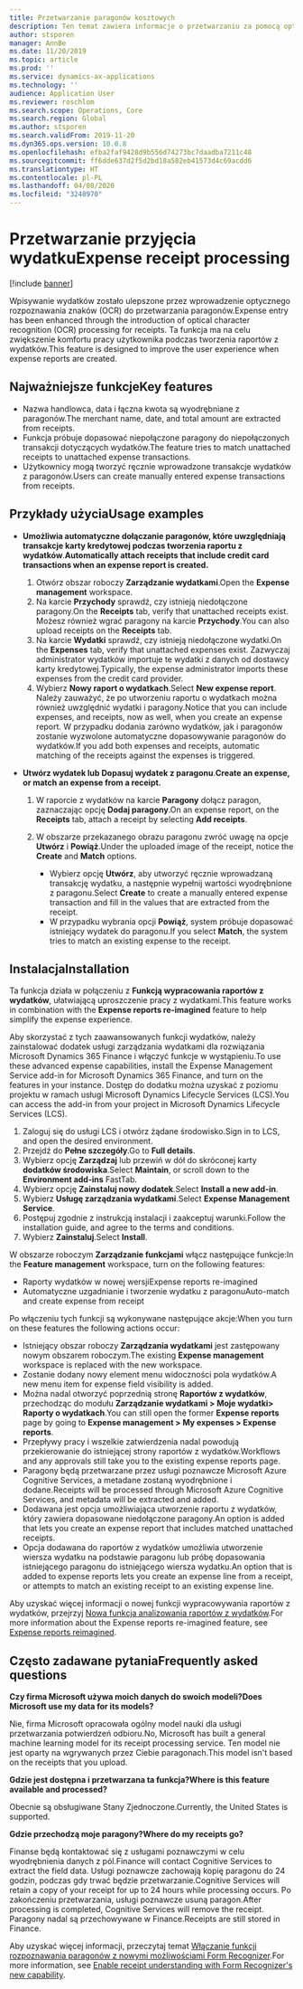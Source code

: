 ```yaml
---
title: Przetwarzanie paragonów kosztowych
description: Ten temat zawiera informacje o przetwarzaniu za pomocą optycznego rozpoznawania znaków (OCR) dla paragonów. Ta funkcja ma na celu zwiększenie komfortu pracy użytkownika podczas tworzenia raportów z wydatków w Microsoft Dynamics 365 Finance.
author: stsporen
manager: AnnBe
ms.date: 11/20/2019
ms.topic: article
ms.prod: ''
ms.service: dynamics-ax-applications
ms.technology: ''
audience: Application User
ms.reviewer: roschlom
ms.search.scope: Operations, Core
ms.search.region: Global
ms.author: stsporen
ms.search.validFrom: 2019-11-20
ms.dyn365.ops.version: 10.0.8
ms.openlocfilehash: efba2faf9428d9b556d74273bc7daadba7211c48
ms.sourcegitcommit: ff6dde637d2f5d2bd18a582eb41573d4c69acdd6
ms.translationtype: HT
ms.contentlocale: pl-PL
ms.lasthandoff: 04/08/2020
ms.locfileid: "3248970"
---
```

# <a name="expense-receipt-processing"></a><span data-ttu-id="daf24-104">Przetwarzanie przyjęcia wydatku</span><span class="sxs-lookup"><span data-stu-id="daf24-104">Expense receipt processing</span></span>

[!include [banner](../includes/banner.md)]

<span data-ttu-id="daf24-105">Wpisywanie wydatków zostało ulepszone przez wprowadzenie optycznego rozpoznawania znaków (OCR) do przetwarzania paragonów.</span><span class="sxs-lookup"><span data-stu-id="daf24-105">Expense entry has been enhanced through the introduction of optical character recognition (OCR) processing for receipts.</span></span> <span data-ttu-id="daf24-106">Ta funkcja ma na celu zwiększenie komfortu pracy użytkownika podczas tworzenia raportów z wydatków.</span><span class="sxs-lookup"><span data-stu-id="daf24-106">This feature is designed to improve the user experience when expense reports are created.</span></span>

## <a name="key-features"></a><span data-ttu-id="daf24-107">Najważniejsze funkcje</span><span class="sxs-lookup"><span data-stu-id="daf24-107">Key features</span></span>

- <span data-ttu-id="daf24-108">Nazwa handlowca, data i łączna kwota są wyodrębniane z paragonów.</span><span class="sxs-lookup"><span data-stu-id="daf24-108">The merchant name, date, and total amount are extracted from receipts.</span></span>
- <span data-ttu-id="daf24-109">Funkcja próbuje dopasować niepołączone paragony do niepołączonych transakcji dotyczących wydatków.</span><span class="sxs-lookup"><span data-stu-id="daf24-109">The feature tries to match unattached receipts to unattached expense transactions.</span></span>
- <span data-ttu-id="daf24-110">Użytkownicy mogą tworzyć ręcznie wprowadzone transakcje wydatków z paragonów.</span><span class="sxs-lookup"><span data-stu-id="daf24-110">Users can create manually entered expense transactions from receipts.</span></span>

## <a name="usage-examples"></a><span data-ttu-id="daf24-111">Przykłady użycia</span><span class="sxs-lookup"><span data-stu-id="daf24-111">Usage examples</span></span>

- <span data-ttu-id="daf24-112">**Umożliwia automatyczne dołączanie paragonów, które uwzględniają transakcje karty kredytowej podczas tworzenia raportu z wydatków**.</span><span class="sxs-lookup"><span data-stu-id="daf24-112">**Automatically attach receipts that include credit card transactions when an expense report is created.**</span></span>

    1. <span data-ttu-id="daf24-113">Otwórz obszar roboczy **Zarządzanie wydatkami**.</span><span class="sxs-lookup"><span data-stu-id="daf24-113">Open the **Expense management** workspace.</span></span>
    2. <span data-ttu-id="daf24-114">Na karcie **Przychody** sprawdź, czy istnieją niedołączone paragony.</span><span class="sxs-lookup"><span data-stu-id="daf24-114">On the **Receipts** tab, verify that unattached receipts exist.</span></span> <span data-ttu-id="daf24-115">Możesz również wgrać paragony na karcie **Przychody**.</span><span class="sxs-lookup"><span data-stu-id="daf24-115">You can also upload receipts on the **Receipts** tab.</span></span>
    3. <span data-ttu-id="daf24-116">Na karcie **Wydatki** sprawdź, czy istnieją niedołączone wydatki.</span><span class="sxs-lookup"><span data-stu-id="daf24-116">On the **Expenses** tab, verify that unattached expenses exist.</span></span> <span data-ttu-id="daf24-117">Zazwyczaj administrator wydatków importuje te wydatki z danych od dostawcy karty kredytowej.</span><span class="sxs-lookup"><span data-stu-id="daf24-117">Typically, the expense administrator imports these expenses from the credit card provider.</span></span>
    4. <span data-ttu-id="daf24-118">Wybierz **Nowy raport o wydatkach**.</span><span class="sxs-lookup"><span data-stu-id="daf24-118">Select **New expense report**.</span></span> <span data-ttu-id="daf24-119">Należy zauważyć, że po utworzeniu raportu o wydatkach można również uwzględnić wydatki i paragony.</span><span class="sxs-lookup"><span data-stu-id="daf24-119">Notice that you can include expenses, and receipts, now as well, when you create an expense report.</span></span> <span data-ttu-id="daf24-120">W przypadku dodania zarówno wydatków, jak i paragonów zostanie wyzwolone automatyczne dopasowywanie paragonów do wydatków.</span><span class="sxs-lookup"><span data-stu-id="daf24-120">If you add both expenses and receipts, automatic matching of the receipts against the expenses is triggered.</span></span>

- <span data-ttu-id="daf24-121">**Utwórz wydatek lub Dopasuj wydatek z paragonu**.</span><span class="sxs-lookup"><span data-stu-id="daf24-121">**Create an expense, or match an expense from a receipt.**</span></span>

    1. <span data-ttu-id="daf24-122">W raporcie z wydatków na karcie **Paragony** dołącz paragon, zaznaczając opcję **Dodaj paragony**.</span><span class="sxs-lookup"><span data-stu-id="daf24-122">On an expense report, on the **Receipts** tab, attach a receipt by selecting **Add receipts**.</span></span>
    2. <span data-ttu-id="daf24-123">W obszarze przekazanego obrazu paragonu zwróć uwagę na opcje **Utwórz** i **Powiąż**.</span><span class="sxs-lookup"><span data-stu-id="daf24-123">Under the uploaded image of the receipt, notice the **Create** and **Match** options.</span></span>

        - <span data-ttu-id="daf24-124">Wybierz opcję **Utwórz**, aby utworzyć ręcznie wprowadzaną transakcję wydatku, a następnie wypełnij wartości wyodrębnione z paragonu.</span><span class="sxs-lookup"><span data-stu-id="daf24-124">Select **Create** to create a manually entered expense transaction and fill in the values that are extracted from the receipt.</span></span>
        - <span data-ttu-id="daf24-125">W przypadku wybrania opcji **Powiąż**, system próbuje dopasować istniejący wydatek do paragonu.</span><span class="sxs-lookup"><span data-stu-id="daf24-125">If you select **Match**, the system tries to match an existing expense to the receipt.</span></span>

## <a name="installation"></a><span data-ttu-id="daf24-126">Instalacja</span><span class="sxs-lookup"><span data-stu-id="daf24-126">Installation</span></span>

<span data-ttu-id="daf24-127">Ta funkcja działa w połączeniu z **Funkcją wypracowania raportów z wydatków**, ułatwiającą uproszczenie pracy z wydatkami.</span><span class="sxs-lookup"><span data-stu-id="daf24-127">This feature works in combination with the **Expense reports re-imagined** feature to help simplify the expense experience.</span></span>

<span data-ttu-id="daf24-128">Aby skorzystać z tych zaawansowanych funkcji wydatków, należy zainstalować dodatek usługi zarządzania wydatkami dla rozwiązania Microsoft Dynamics 365 Finance i włączyć funkcje w wystąpieniu.</span><span class="sxs-lookup"><span data-stu-id="daf24-128">To use these advanced expense capabilities, install the Expense Management Service add-in for Microsoft Dynamics 365 Finance, and turn on the features in your instance.</span></span> <span data-ttu-id="daf24-129">Dostęp do dodatku można uzyskać z poziomu projektu w ramach usługi Microsoft Dynamics Lifecycle Services (LCS).</span><span class="sxs-lookup"><span data-stu-id="daf24-129">You can access the add-in from your project in Microsoft Dynamics Lifecycle Services (LCS).</span></span>

1. <span data-ttu-id="daf24-130">Zaloguj się do usługi LCS i otwórz żądane środowisko.</span><span class="sxs-lookup"><span data-stu-id="daf24-130">Sign in to LCS, and open the desired environment.</span></span>
2. <span data-ttu-id="daf24-131">Przejdź do **Pełne szczegóły**.</span><span class="sxs-lookup"><span data-stu-id="daf24-131">Go to **Full details**.</span></span>
3. <span data-ttu-id="daf24-132">Wybierz opcję **Zarządzaj** lub przewiń w dół do skróconej karty **dodatków środowiska**.</span><span class="sxs-lookup"><span data-stu-id="daf24-132">Select **Maintain**, or scroll down to the **Environment add-ins** FastTab.</span></span>
4. <span data-ttu-id="daf24-133">Wybierz opcję **Zainstaluj nowy dodatek**.</span><span class="sxs-lookup"><span data-stu-id="daf24-133">Select **Install a new add-in**.</span></span>
5. <span data-ttu-id="daf24-134">Wybierz **Usługę zarządzania wydatkami**.</span><span class="sxs-lookup"><span data-stu-id="daf24-134">Select **Expense Management Service**.</span></span>
6. <span data-ttu-id="daf24-135">Postępuj zgodnie z instrukcją instalacji i zaakceptuj warunki.</span><span class="sxs-lookup"><span data-stu-id="daf24-135">Follow the installation guide, and agree to the terms and conditions.</span></span>
7. <span data-ttu-id="daf24-136">Wybierz **Zainstaluj**.</span><span class="sxs-lookup"><span data-stu-id="daf24-136">Select **Install**.</span></span>

<span data-ttu-id="daf24-137">W obszarze roboczym **Zarządzanie funkcjami** włącz następujące funkcje:</span><span class="sxs-lookup"><span data-stu-id="daf24-137">In the **Feature management** workspace, turn on the following features:</span></span>

- <span data-ttu-id="daf24-138">Raporty wydatków w nowej wersji</span><span class="sxs-lookup"><span data-stu-id="daf24-138">Expense reports re-imagined</span></span>
- <span data-ttu-id="daf24-139">Automatyczne uzgadnianie i tworzenie wydatku z paragonu</span><span class="sxs-lookup"><span data-stu-id="daf24-139">Auto-match and create expense from receipt</span></span>

<span data-ttu-id="daf24-140">Po włączeniu tych funkcji są wykonywane następujące akcje:</span><span class="sxs-lookup"><span data-stu-id="daf24-140">When you turn on these features the following actions occur:</span></span>

- <span data-ttu-id="daf24-141">Istniejący obszar roboczy **Zarządzania wydatkami** jest zastępowany nowym obszarem roboczym.</span><span class="sxs-lookup"><span data-stu-id="daf24-141">The existing **Expense management** workspace is replaced with the new workspace.</span></span>
- <span data-ttu-id="daf24-142">Zostanie dodany nowy element menu widoczności pola wydatków.</span><span class="sxs-lookup"><span data-stu-id="daf24-142">A new menu item for expense field visibility is added.</span></span>
- <span data-ttu-id="daf24-143">Można nadal otworzyć poprzednią stronę **Raportów z wydatków**, przechodząc do modułu **Zarządzanie wydatkami > Moje wydatki> Raporty o wydatkach**.</span><span class="sxs-lookup"><span data-stu-id="daf24-143">You can still open the former **Expense reports** page by going to **Expense management > My expenses > Expense reports**.</span></span>
- <span data-ttu-id="daf24-144">Przepływy pracy i wszelkie zatwierdzenia nadal powodują przekierowanie do istniejącej strony raportów z wydatków.</span><span class="sxs-lookup"><span data-stu-id="daf24-144">Workflows and any approvals still take you to the existing expense reports page.</span></span>
- <span data-ttu-id="daf24-145">Paragony będą przetwarzane przez usługi poznawcze Microsoft Azure Cognitive Services, a metadane zostaną wyodrębnione i dodane.</span><span class="sxs-lookup"><span data-stu-id="daf24-145">Receipts will be processed through Microsoft Azure Cognitive Services, and metadata will be extracted and added.</span></span>
- <span data-ttu-id="daf24-146">Dodawana jest opcja umożliwiająca utworzenie raportu z wydatków, który zawiera dopasowane niedołączone paragony.</span><span class="sxs-lookup"><span data-stu-id="daf24-146">An option is added that lets you create an expense report that includes matched unattached receipts.</span></span>
- <span data-ttu-id="daf24-147">Opcja dodawana do raportów z wydatków umożliwia utworzenie wiersza wydatku na podstawie paragonu lub próbę dopasowania istniejącego paragonu do istniejącego wiersza wydatku.</span><span class="sxs-lookup"><span data-stu-id="daf24-147">An option that is added to expense reports lets you create an expense line from a receipt, or attempts to match an existing receipt to an existing expense line.</span></span>

<span data-ttu-id="daf24-148">Aby uzyskać więcej informacji o nowej funkcji wypracowywania raportów z wydatków, przejrzyj [Nowa funkcja analizowania raportów z wydatków](ExpenseWorkspaceNew.md).</span><span class="sxs-lookup"><span data-stu-id="daf24-148">For more information about the Expense reports re-imagined feature, see [Expense reports reimagined](ExpenseWorkspaceNew.md).</span></span>

## <a name="frequently-asked-questions"></a><span data-ttu-id="daf24-149">Często zadawane pytania</span><span class="sxs-lookup"><span data-stu-id="daf24-149">Frequently asked questions</span></span>

<span data-ttu-id="daf24-150">**Czy firma Microsoft używa moich danych do swoich modeli?**</span><span class="sxs-lookup"><span data-stu-id="daf24-150">**Does Microsoft use my data for its models?**</span></span>

<span data-ttu-id="daf24-151">Nie, firma Microsoft opracowała ogólny model nauki dla usługi przetwarzania potwierdzeń odbioru.</span><span class="sxs-lookup"><span data-stu-id="daf24-151">No, Microsoft has built a general machine learning model for its receipt processing service.</span></span> <span data-ttu-id="daf24-152">Ten model nie jest oparty na wgrywanych przez Ciebie paragonach.</span><span class="sxs-lookup"><span data-stu-id="daf24-152">This model isn't based on the receipts that you upload.</span></span>

<span data-ttu-id="daf24-153">**Gdzie jest dostępna i przetwarzana ta funkcja?**</span><span class="sxs-lookup"><span data-stu-id="daf24-153">**Where is this feature available and processed?**</span></span>

<span data-ttu-id="daf24-154">Obecnie są obsługiwane Stany Zjednoczone.</span><span class="sxs-lookup"><span data-stu-id="daf24-154">Currently, the United States is supported.</span></span>

<span data-ttu-id="daf24-155">**Gdzie przechodzą moje paragony?**</span><span class="sxs-lookup"><span data-stu-id="daf24-155">**Where do my receipts go?**</span></span>

<span data-ttu-id="daf24-156">Finanse będą kontaktować się z usługami poznawczymi w celu wyodrębnienia danych z pól.</span><span class="sxs-lookup"><span data-stu-id="daf24-156">Finance will contact Cognitive Services to extract the field data.</span></span> <span data-ttu-id="daf24-157">Usługi poznawcze zachowają kopię paragonu do 24 godzin, podczas gdy trwać będzie przetwarzanie.</span><span class="sxs-lookup"><span data-stu-id="daf24-157">Cognitive Services will retain a copy of your receipt for up to 24 hours while processing occurs.</span></span> <span data-ttu-id="daf24-158">Po zakończeniu przetwarzania, usługi poznawcze usuną paragon.</span><span class="sxs-lookup"><span data-stu-id="daf24-158">After processing is completed, Cognitive Services will remove the receipt.</span></span> <span data-ttu-id="daf24-159">Paragony nadal są przechowywane w Finance.</span><span class="sxs-lookup"><span data-stu-id="daf24-159">Receipts are still stored in Finance.</span></span>

<span data-ttu-id="daf24-160">Aby uzyskać więcej informacji, przeczytaj temat [Włączanie funkcji rozpoznawania paragonów z nowymi możliwościami Form Recognizer](https://azure.microsoft.com/blog/enable-receipt-understanding-with-form-recognizer-s-new-capability/).</span><span class="sxs-lookup"><span data-stu-id="daf24-160">For more information, see [Enable receipt understanding with Form Recognizer's new capability](https://azure.microsoft.com/blog/enable-receipt-understanding-with-form-recognizer-s-new-capability/).</span></span>
